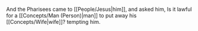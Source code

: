And the Pharisees came to [[People/Jesus\|him]], and asked him, Is it lawful for a [[Concepts/Man (Person)\|man]] to put away his [[Concepts/Wife\|wife]]? tempting him.
